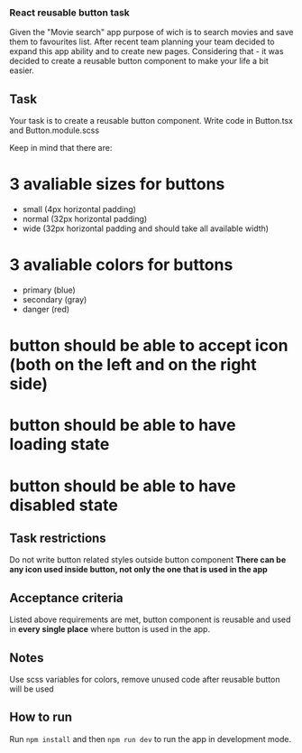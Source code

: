 ### React reusable button task

Given the "Movie search" app purpose of wich is to search movies and save them to favourites list.
After recent team planning your team decided to expand this app ability and to create new pages.
Considering that - it was decided to create a reusable button component to make your life a bit easier.

## Task

Your task is to create a reusable button component. Write code in Button.tsx and Button.module.scss

Keep in mind that there are:

# 3 avaliable sizes for buttons
- small (4px horizontal padding)
- normal (32px horizontal padding)
- wide (32px horizontal padding and should take all available width)

# 3 avaliable colors for buttons
- primary (blue)
- secondary (gray)
- danger (red)

# button should be able to accept icon (both on the left and on the right side)
# button should be able to have loading state
# button should be able to have disabled state

## Task restrictions

Do not write button related styles outside button component
**There can be any icon used inside button, not only the one that is used in the app**

## Acceptance criteria

Listed above requirements are met, button component is reusable and used in **every single place** where button is used in the app.

## Notes

Use scss variables for colors, remove unused code after reusable button will be used

## How to run

Run `npm install` and then `npm run dev` to run the app in development mode.

